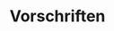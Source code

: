 ---
layout: redirect.njk
tags: page
key: regulations_de
title: Vorschriften
redirect: /de/guidelines/regulations/app-icons/
parent: guidelines_de
order: 3
---